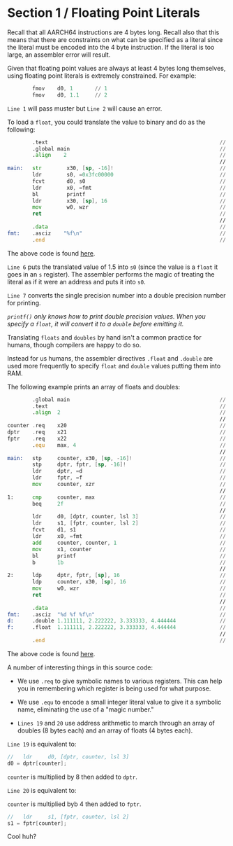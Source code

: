 # Section 1 / Floating Point Literals

Recall that all AARCH64 instructions are 4 bytes long. Recall also that
this means that there are constraints on what can be specified as a
literal since the literal must be encoded into the 4 byte instruction.
If the literal is too large, an assembler error will result.

Given that floating point values are always at least 4 bytes long
themselves, using floating point literals is extremely constrained.
For example:

```asm
        fmov    d0, 1		// 1
        fmov    d0, 1.1		// 2
```

`Line 1` will pass muster but `Line 2` will cause an error.

To load a `float`, you could translate the value to binary and do
as the following:

```asm
        .text                                                       // 1 
        .global main                                                // 2 
        .align    2                                                 // 3 
                                                                    // 4 
main:   str        x30, [sp, -16]!                                  // 5 
        ldr        s0, =0x3fc00000                                  // 6 
        fcvt       d0, s0                                           // 7 
        ldr        x0, =fmt                                         // 8 
        bl         printf                                           // 9 
        ldr        x30, [sp], 16                                    // 10 
        mov        w0, wzr                                          // 11 
        ret                                                         // 12 
                                                                    // 13 
        .data                                                       // 14 
fmt:    .asciz    "%f\n"                                            // 15 
        .end                                                        // 16 
```

The above code is found [here](./t.s).

`Line 6` puts the translated value of 1.5 into `s0` (since the value
is a `float` it goes in an `s` register). The assembler performs the
magic of treating the literal as if it were an address and puts it into
`s0`.

`Line 7` converts the single precision number into a double precision
number for printing.

*`printf()` only knows how to print double precision values. When you
specify a `float`, it will convert it to a `double` before emitting it.*

Translating `floats` and `doubles` by hand isn't a common practice for
humans, though compilers are happy to do so.

Instead for us humans, the assembler directives `.float` and `.double`
are used more frequently to specify `float` and `double` values putting
them into RAM.

The following example prints an array of floats and doubles:

```asm
        .global main                                                // 1 
        .text                                                       // 2 
        .align  2                                                   // 3 
                                                                    // 4 
counter .req    x20                                                 // 5 
dptr    .req    x21                                                 // 6 
fptr    .req    x22                                                 // 7 
        .equ    max, 4                                              // 8 
                                                                    // 9 
main:   stp     counter, x30, [sp, -16]!                            // 10 
        stp     dptr, fptr, [sp, -16]!                              // 11 
        ldr     dptr, =d                                            // 12 
        ldr     fptr, =f                                            // 13 
        mov     counter, xzr                                        // 14 
                                                                    // 15 
1:      cmp     counter, max                                        // 16 
        beq     2f                                                  // 17 
                                                                    // 18 
        ldr     d0, [dptr, counter, lsl 3]                          // 19 
        ldr     s1, [fptr, counter, lsl 2]                          // 20 
        fcvt    d1, s1                                              // 21 
        ldr     x0, =fmt                                            // 22 
        add     counter, counter, 1                                 // 23 
        mov     x1, counter                                         // 24 
        bl      printf                                              // 25 
        b       1b                                                  // 26 
                                                                    // 27 
2:      ldp     dptr, fptr, [sp], 16                                // 28 
        ldp     counter, x30, [sp], 16                              // 29 
        mov     w0, wzr                                             // 30 
        ret                                                         // 31 
                                                                    // 32 
        .data                                                       // 33 
fmt:    .asciz  "%d %f %f\n"                                        // 34 
d:      .double 1.111111, 2.222222, 3.333333, 4.444444              // 35 
f:      .float  1.111111, 2.222222, 3.333333, 4.444444              // 36 
                                                                    // 37 
        .end                                                        // 38 
```

The above code is found [here](./literals.s).

A number of interesting things in this source code:

* We use `.req` to give symbolic names to various registers. This can
help you in remembering which register is being used for what purpose.

* We use `.equ` to encode a small integer literal value to give it a
symbolic name, eliminating the use of a "magic number."

* `Lines 19` and `20` use address arithmetic to march through an
array of doubles (8 bytes each) and an array of floats (4 bytes each).

`Line 19` is equivalent to:

```c++
//   ldr     d0, [dptr, counter, lsl 3]
d0 = dptr[counter];
```

`counter` is multiplied by 8 then added to `dptr`.

`Line 20` is equivalent to:

`counter` is multiplied byb 4 then added to `fptr`.

```c++
//   ldr     s1, [fptr, counter, lsl 2]
s1 = fptr[counter];
```

Cool huh?
